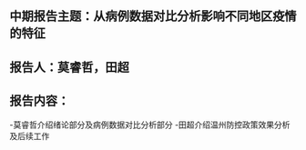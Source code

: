 中期报告主题：从病例数据对比分析影响不同地区疫情的特征
-------

报告人：莫睿哲，田超
-------

报告内容：
-------
-莫睿哲介绍绪论部分及病例数据对比分析部分
-田超介绍温州防控政策效果分析及后续工作

